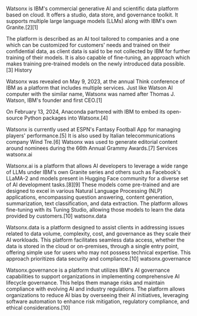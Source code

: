 Watsonx is IBM's commercial generative AI and scientific data platform based on cloud. It offers a studio, data store, and governance toolkit. It supports multiple large language models (LLMs) along with IBM's own Granite.[2][1]

The platform is described as an AI tool tailored to companies and a one which can be customized for customers' needs and trained on their confidential data, as client data is said to be not collected by IBM for further training of their models. It is also capable of fine-tuning, an approach which makes training pre-trained models on the newly introduced data possible.[3]
History

Watsonx was revealed on May 9, 2023, at the annual Think conference of IBM as a platform that includes multiple services. Just like Watson AI computer with the similar name, Watsonx was named after Thomas J. Watson, IBM's founder and first CEO.[1]

On February 13, 2024, Anaconda partnered with IBM to embed its open-source Python packages into Watsonx.[4]

Watsonx is currently used at ESPN's Fantasy Football App for managing players' performance.[5] It is also used by Italian telecommunications company Wind Tre.[6] Watsonx was used to generate editorial content around nominees during the 66th Annual Grammy Awards.[7]
Services
watsonx.ai

Watsonx.ai is a platform that allows AI developers to leverage a wide range of LLMs under IBM's own Granite series and others such as Facebook's LLaMA-2 and models present in Hugging Face community for a diverse set of AI development tasks.[8][9] These models come pre-trained and are designed to excel in various Natural Language Processing (NLP) applications, encompassing question answering, content generation, summarization, text classification, and data extraction. The platform allows fine-tuning with its Tuning Studio, allowing those models to learn the data provided by customers.[10]
watsonx.data

Watsonx.data is a platform designed to assist clients in addressing issues related to data volume, complexity, cost, and governance as they scale their AI workloads. This platform facilitates seamless data access, whether the data is stored in the cloud or on-premises, through a single entry point, offering simple use for users who may not possess technical expertise. This approach prioritizes data security and compliance.[10]
watsonx.governance

Watsonx.governance is a platform that utilizes IBM's AI governance capabilities to support organizations in implementing comprehensive AI lifecycle governance. This helps them manage risks and maintain compliance with evolving AI and industry regulations. The platform allows organizations to reduce AI bias by overseeing their AI initiatives, leveraging software automation to enhance risk mitigation, regulatory compliance, and ethical considerations.[10]
